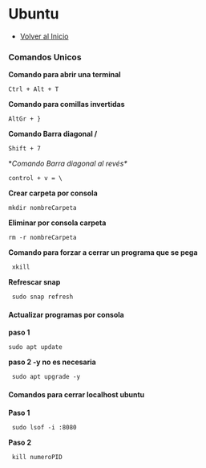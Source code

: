 # Ubuntu
- [Volver al Inicio](../README.md)

### Comandos Unicos
**Comando para abrir una terminal**
```ubuntu
Ctrl + Alt + T
```
**Comando para comillas invertidas**
```ubuntu
AltGr + }
```
**Comando Barra diagonal /**
```ubuntu
Shift + 7
```
**Comando Barra diagonal al revés\**
```ubuntu
control + v = \
```
**Crear carpeta por consola**
```ubuntu
mkdir nombreCarpeta
```
**Eliminar por consola carpeta**
```ubuntu
rm -r nombreCarpeta
```
**Comando para forzar a cerrar un programa que se pega**
```ubuntu
 xkill
```
**Refrescar snap**
```ubuntu
 sudo snap refresh
```
#### Actualizar programas por consola
**paso 1**
```ubuntu
sudo apt update
```
**paso 2 -y no es necesaria**
```ubuntu
 sudo apt upgrade -y
```
#### Comandos para cerrar localhost ubuntu
**Paso 1**
```ubuntu
 sudo lsof -i :8080
```
**Paso 2**
```ubuntu
 kill numeroPID
```


